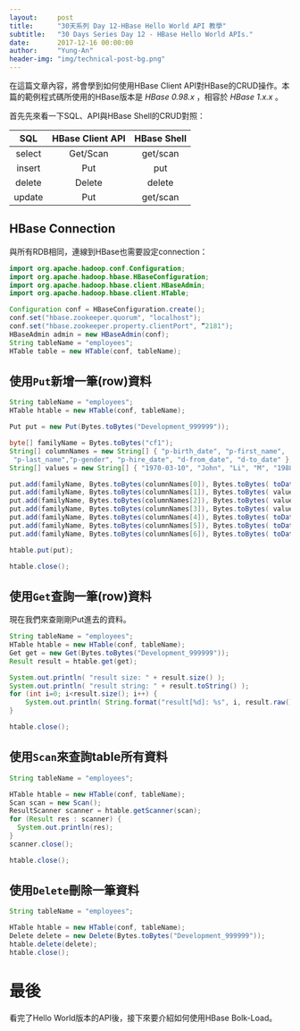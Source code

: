 ```yaml
---
layout:     post
title:      "30天系列 Day 12-HBase Hello World API 教學"
subtitle:   "30 Days Series Day 12 - HBase Hello World APIs."
date:       2017-12-16 00:00:00
author:     "Yung-An"
header-img: "img/technical-post-bg.png"
---
```


在這篇文章內容，將會學到如何使用HBase Client API對HBase的CRUD操作。本篇的範例程式碼所使用的HBase版本是 _HBase 0.98.x_ ，相容於 _HBase 1.x.x_ 。

首先先來看一下SQL、API與HBase Shell的CRUD對照：

SQL|HBase Client API|HBase Shell
:------:|:--------:|:--------:
select|Get/Scan|get/scan
insert|Put     |put
delete|Delete  |delete
update|Put     |get/scan

## HBase Connection

與所有RDB相同，連線到HBase也需要設定connection：

```java
import org.apache.hadoop.conf.Configuration;
import org.apache.hadoop.hbase.HBaseConfiguration;
import org.apache.hadoop.hbase.client.HBaseAdmin;
import org.apache.hadoop.hbase.client.HTable;

Configuration conf = HBaseConfiguration.create();
conf.set("hbase.zookeeper.quorum", "localhost");
conf.set("hbase.zookeeper.property.clientPort", “2181");  
HBaseAdmin admin = new HBaseAdmin(conf);
String tableName = "employees";
HTable table = new HTable(conf, tableName);
```

## 使用`Put`新增一筆(row)資料

```java
String tableName = "employees";
HTable htable = new HTable(conf, tableName);

Put put = new Put(Bytes.toBytes("Development_999999"));

byte[] familyName = Bytes.toBytes("cf1");
String[] columnNames = new String[] { "p-birth_date", "p-first_name",
 "p-last_name","p-gender", "p-hire_date", "d-from_date", "d-to_date" };
String[] values = new String[] { "1970-03-10", "John", "Li", "M", "1988-05-08", "1988-05-08", "9999-01-01" };

put.add(familyName, Bytes.toBytes(columnNames[0]), Bytes.toBytes( toDateValue(values[0]) ));
put.add(familyName, Bytes.toBytes(columnNames[1]), Bytes.toBytes( values[1] ));
put.add(familyName, Bytes.toBytes(columnNames[2]), Bytes.toBytes( values[2] ));
put.add(familyName, Bytes.toBytes(columnNames[3]), Bytes.toBytes( values[3] ));
put.add(familyName, Bytes.toBytes(columnNames[4]), Bytes.toBytes( toDateValue(values[4]) ));
put.add(familyName, Bytes.toBytes(columnNames[5]), Bytes.toBytes( toDateValue(values[5]) ));
put.add(familyName, Bytes.toBytes(columnNames[6]), Bytes.toBytes( toDateValue(values[6]) ));

htable.put(put);

htable.close();
```

## 使用`Get`查詢一筆(row)資料

現在我們來查剛剛Put進去的資料。

```java
String tableName = "employees";
HTable htable = new HTable(conf, tableName);
Get get = new Get(Bytes.toBytes("Development_999999"));  
Result result = htable.get(get);

System.out.println( "result size: " + result.size() );
System.out.println( "result string: " + result.toString() );
for (int i=0; i<result.size(); i++) {
    System.out.println( String.format("result[%d]: %s", i, result.raw()[i].toString()));
}

htable.close();
```

## 使用`Scan`來查詢table所有資料

```java
String tableName = "employees";

HTable htable = new HTable(conf, tableName);
Scan scan = new Scan();
ResultScanner scanner = htable.getScanner(scan);
for (Result res : scanner) {
  System.out.println(res);
}
scanner.close();

htable.close();
```

## 使用`Delete`刪除一筆資料

```java
String tableName = "employees";

HTable htable = new HTable(conf, tableName);
Delete delete = new Delete(Bytes.toBytes("Development_999999"));  
htable.delete(delete);
htable.close();
```

# 最後

看完了Hello World版本的API後，接下來要介紹如何使用HBase Bolk-Load。
